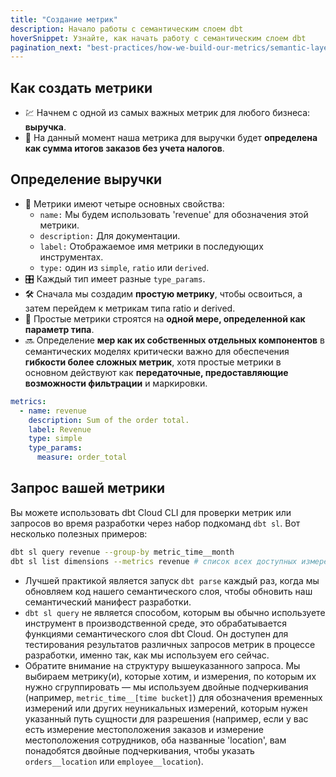 ```yaml
---
title: "Создание метрик"
description: Начало работы с семантическим слоем dbt
hoverSnippet: Узнайте, как начать работу с семантическим слоем dbt
pagination_next: "best-practices/how-we-build-our-metrics/semantic-layer-5-advanced-metrics"
---
```


## Как создать метрики

- 💹 Начнем с одной из самых важных метрик для любого бизнеса: **выручка**.
- 📖 На данный момент наша метрика для выручки будет **определена как сумма итогов заказов без учета налогов**.

## Определение выручки

- 🔢 Метрики имеют четыре основных свойства:
  - `name:` Мы будем использовать 'revenue' для обозначения этой метрики.
  - `description:` Для документации.
  - `label:` Отображаемое имя метрики в последующих инструментах.
  - `type:` один из `simple`, `ratio` или `derived`.
- 🎛️ Каждый тип имеет разные `type_params`.
- 🛠️ Сначала мы создадим **простую метрику**, чтобы освоиться, а затем перейдем к метрикам типа ratio и derived.
- 📏 Простые метрики строятся на **одной мере, определенной как параметр типа**.
- 🔜 Определение **мер как их собственных отдельных компонентов** в семантических моделях критически важно для обеспечения **гибкости более сложных метрик**, хотя простые метрики в основном действуют как **передаточные, предоставляющие возможности фильтрации** и маркировки.

<File name="models/marts/orders.yml" />

```yml
metrics:
  - name: revenue
    description: Sum of the order total.
    label: Revenue
    type: simple
    type_params:
      measure: order_total
```

## Запрос вашей метрики

Вы можете использовать dbt Cloud CLI для проверки метрик или запросов во время разработки через набор подкоманд `dbt sl`. Вот несколько полезных примеров:

```bash
dbt sl query revenue --group-by metric_time__month
dbt sl list dimensions --metrics revenue # список всех доступных измерений для метрики выручки
```

- Лучшей практикой является запуск `dbt parse` каждый раз, когда мы обновляем код нашего семантического слоя, чтобы обновить наш семантический манифест разработки.
- `dbt sl query` не является способом, которым вы обычно используете инструмент в производственной среде, это обрабатывается функциями семантического слоя dbt Cloud. Он доступен для тестирования результатов различных запросов метрик в процессе разработки, именно так, как мы используем его сейчас.
- Обратите внимание на структуру вышеуказанного запроса. Мы выбираем метрику(и), которые хотим, и измерения, по которым их нужно сгруппировать — мы используем двойные подчеркивания (например, `metric_time__[time bucket]`) для обозначения временных измерений или других неуникальных измерений, которым нужен указанный путь сущности для разрешения (например, если у вас есть измерение местоположения заказов и измерение местоположения сотрудников, оба названные 'location', вам понадобятся двойные подчеркивания, чтобы указать `orders__location` или `employee__location`).
